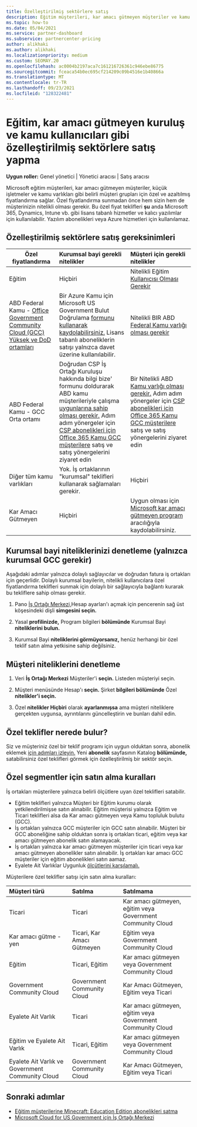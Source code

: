 ```yaml
---
title: Özelleştirilmiş sektörlere satış
description: Eğitim müşterileri, kar amacı gütmeyen müşteriler ve kamu kullanıcıları dahil olmak üzere belirli müşteri grupları için Microsoft'un özel, azaltılmış fiyatlandırması hakkında bilgi edinin.
ms.topic: how-to
ms.date: 05/04/2021
ms.service: partner-dashboard
ms.subservice: partnercenter-pricing
author: alikhaki
ms.author: alikhaki
ms.localizationpriority: medium
ms.custom: SEOMAY.20
ms.openlocfilehash: ac0004b2197aca7c161216726361c946ebe86775
ms.sourcegitcommit: fceaca54b0ec695cf214209c09b4516e1b40866a
ms.translationtype: MT
ms.contentlocale: tr-TR
ms.lasthandoff: 09/23/2021
ms.locfileid: "128322481"
---
```

# <a name="sell-to-specialized-industries-like-education-non-profit-and-government-users"></a>Eğitim, kar amacı gütmeyen kuruluş ve kamu kullanıcıları gibi özelleştirilmiş sektörlere satış yapma

**Uygun roller:** Genel yönetici | Yönetici aracısı | Satış aracısı

Microsoft eğitim müşterileri, kar amacı gütmeyen müşteriler, küçük işletmeler ve kamu varlıkları gibi belirli müşteri grupları için özel ve azaltılmış fiyatlandırma sağlar. Özel fiyatlandırma sunmadan önce hem sizin hem de müşterinizin nitelikli olması gerekir. Bu özel fiyat teklifleri **şu** anda Microsoft 365, Dynamics, Intune vb. gibi lisans tabanlı hizmetler ve kalıcı yazılımlar için kullanılabilir. Yazılım abonelikleri veya Azure hizmetleri için kullanılamaz.

## <a name="requirements-to-sell-to-specialized-industries"></a>Özelleştirilmiş sektörlere satış gereksinimleri

|**Özel fiyatlandırma**   |**Kurumsal bayi gerekli nitelikler**   |**Müşteri için gerekli nitelikler**   |
|----------------------------|:---------------------------------|:------------------------------------------|
|Eğitim   |Hiçbiri   | Nitelikli Eğitim [Kullanıcısı Olması Gerekir](https://www.microsoftvolumelicensing.com/DocumentSearch.aspx?Mode=3&DocumentTypeId=7)   |
| ABD Federal Kamu - [Office Government Community Cloud (GCC) Yüksek ve DoD ortamları](/office365/servicedescriptions/office-365-platform-service-description/office-365-us-government/gcc-high-and-dod)    |Bir Azure Kamu için Microsoft US Government Bulut Doğrulama [formunu kullanarak kaydolabilirsiniz.](https://azuregov.microsoft.com/csp) Lisans tabanlı aboneliklerin satışı yalnızca davet üzerine kullanılabilir.|   Nitelikli BIR ABD [Federal Kamu varlığı olması gerekir](https://azure.microsoft.com/global-infrastructure/government/how-to-buy/) |
| ABD Federal Kamu - GCC Orta ortamı | Doğrudan CSP İş Ortağı Kuruluşu hakkında bilgi bize' formunu doldurarak ABD kamu müşterileriyle çalışma [uygunlarına sahip olması gerekir.](https://www.microsoft.com/microsoft-365/government/eligibility-validation?ReqType=CSPPartner&rtc=1) Adım adım yönergeler için [CSP abonelikleri için Office 365 Kamu GCC müşterilere](./csp-gcc-overview.md) satış ve satış yönergelerini ziyaret edin | Bir Nitelikli ABD [Kamu varlığı olması gerekir.](https://www.microsoft.com/microsoft-365/government/eligibility-validation?rtc=1) Adım adım yönergeler için [CSP abonelikleri için Office 365 Kamu GCC müşterilere](./csp-gcc-overview.md) satış ve satış yönergelerini ziyaret edin  |
| Diğer tüm kamu varlıkları | Yok. İş ortaklarının "kurumsal" teklifleri kullanarak sağlamaları gerekir. | Hiçbiri
Kar Amacı Gütmeyen  |Hiçbiri|Uygun olması için [Microsoft kar amacı gütmeyen program](https://nonprofit.microsoft.com/#/register) aracılığıyla kaydolabilirsiniz.   |

## <a name="check-your-reseller-qualifications-only-needed-for-gcc-environments"></a>Kurumsal bayi niteliklerinizi denetleme (yalnızca kurumsal GCC gerekir)

Aşağıdaki adımlar yalnızca dolaylı sağlayıcılar ve doğrudan fatura iş ortakları için geçerlidir. Dolaylı kurumsal bayilerin, nitelikli kullanıcılara özel fiyatlandırma teklifleri sunmak için dolaylı bir sağlayıcıyla bağlantı kurarak bu tekliflere sahip olması gerekir.

1. Pano [İş Ortağı Merkezi,](https://partner.microsoft.com/dashboard)Hesap ayarları'ı açmak için pencerenin sağ üst köşesindeki dişli **simgesini seçin.**

2. Yasal **profilinizde,** Program bilgileri **bölümünde** Kurumsal Bayi **niteliklerini bulun.**

3. Kurumsal Bayi **niteliklerini görmüyorsanız,** henüz herhangi bir özel teklif satın alma yetkisine sahip değilsiniz.

## <a name="check-the-customer-qualifications"></a>Müşteri niteliklerini denetleme

1. Veri **İş Ortağı Merkezi** Müşteriler'i **seçin.** Listeden müşteriyi seçin.

2. Müşteri menüsünde Hesap'ı **seçin.** Şirket **bilgileri bölümünde** Özel **nitelikler'i seçin.**

3. Özel **nitelikler Hiçbiri** olarak  **ayarlanmışsa** ama müşteri niteliklere gerçekten uygunsa, ayrıntılarını güncelleştirin ve bunları dahil edin.

## <a name="where-to-find-special-offers"></a>Özel teklifler nerede bulur?

Siz ve müşteriniz özel bir teklif programı için uygun olduktan sonra, abonelik eklemek [için adımları izleyin.](create-a-new-subscription.md) Yeni **abonelik** sayfasının Katalog **bölümünde,** satabilirsiniz özel teklifleri görmek için özelleştirilmiş bir sektör seçin.

## <a name="purchase-rules-for-special-segments"></a>Özel segmentler için satın alma kuralları

İş ortakları müşterilere yalnızca belirli ölçütlere uyan özel teklifleri satabilir.

- Eğitim teklifleri yalnızca Müşteri bir Eğitim kurumu olarak yetkilendirilmişse satın alınabilir. Eğitim müşterisi yalnızca Eğitim ve Ticari teklifleri alsa da Kar amacı gütmeyen veya Kamu topluluk bulutu (GCC).
- İş ortakları yalnızca GCC müşteriler için GCC satın alınabilir. Müşteri bir GCC aboneliğine sahip olduktan sonra iş ortakları ticari, eğitim veya kar amacı gütmeyen abonelik satın alamayacak.
- İş ortakları yalnızca kar amacı gütmeyen müşteriler için ticari veya kar amacı gütmeyen abonelikler satın alınabilir. İş ortakları kar amacı GCC müşteriler için eğitim abonelikleri satın aamaz.
- Eyalete Ait Varlıklar Uygunluk [ölçütlerini karşılamalı.](https://www.microsoft.com/legal/compliance/anticorruption/criteria)

Müşterilere özel teklifler satışı için satın alma kuralları:

|**Müşteri türü**   |**Satılma**   |**Satılmama**   |
|:----------------------------|:---------------------------------|:------------------------------------------|
| Ticari |Ticari | Kar amacı gütmeyen, eğitim veya Government Community Cloud |
| Kar amacı gütme -yen |Ticari, Kar Amacı Gütmeyen | Eğitim veya Government Community Cloud |
| Eğitim |Ticari, Eğitim | Kar amacı gütmeyen veya Government Community Cloud |
| Government Community Cloud |Government Community Cloud | Kar Amacı Gütmeyen, Eğitim veya Ticari |
| Eyalete Ait Varlık  | Ticari  | Kar amacı gütmeyen, eğitim veya Government Community Cloud  |
| Eğitim ve Eyalete Ait Varlık | Ticari, Eğitim | Kar amacı gütmeyen veya Government Community Cloud |
| Eyalete Ait Varlık ve Government Community Cloud | Government Community Cloud | Kar Amacı Gütmeyen, Eğitim veya Ticari |

## <a name="next-steps"></a>Sonraki adımlar

- [Eğitim müşterilerine Minecraft: Education Edition abonelikleri satma](minecraft-subscriptions.md)
- [Microsoft Cloud for US Government için İş Ortağı Merkezi](partner-center-for-microsoft-us-govt-cloud.md)
